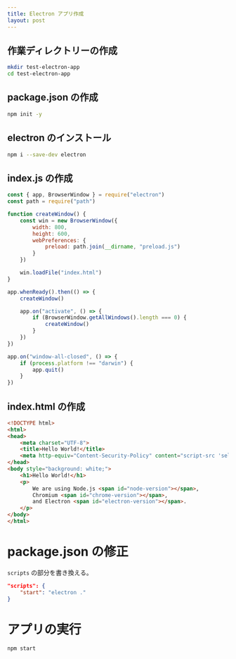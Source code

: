 ```yaml
---
title: Electron アプリ作成
layout: post
---
```


## 作業ディレクトリーの作成

```sh
mkdir test-electron-app
cd test-electron-app
```

## package.json の作成

```sh
npm init -y
```

## electron のインストール
```sh
npm i --save-dev electron
```

## index.js の作成
```javascript
const { app, BrowserWindow } = require("electron")
const path = require("path")

function createWindow() {
    const win = new BrowserWindow({
        width: 800,
        height: 600,
        webPreferences: {
            preload: path.join(__dirname, "preload.js")
        }
    })

    win.loadFile("index.html")
}

app.whenReady().then(() => {
    createWindow()

    app.on("activate", () => {
        if (BrowserWindow.getAllWindows().length === 0) {
            createWindow()
        }
    })
})

app.on("window-all-closed", () => {
    if (process.platform !== "darwin") {
        app.quit()
    }
})
```

## index.html の作成
```html
<!DOCTYPE html>
<html>
<head>
    <meta charset="UTF-8">
    <title>Hello World!</title>
    <meta http-equiv="Content-Security-Policy" content="script-src 'self' 'unsafe-inline';" />
</head>
<body style="background: white;">
    <h1>Hello World!</h1>
    <p>
        We are using Node.js <span id="node-version"></span>,
        Chromium <span id="chrome-version"></span>,
        and Electron <span id="electron-version"></span>.
    </p>
</body>
</html>
```


# package.json の修正
`scripts` の部分を書き換える。

```json
"scripts": {
    "start": "electron ."
}
```

# アプリの実行
```sh
npm start
```
